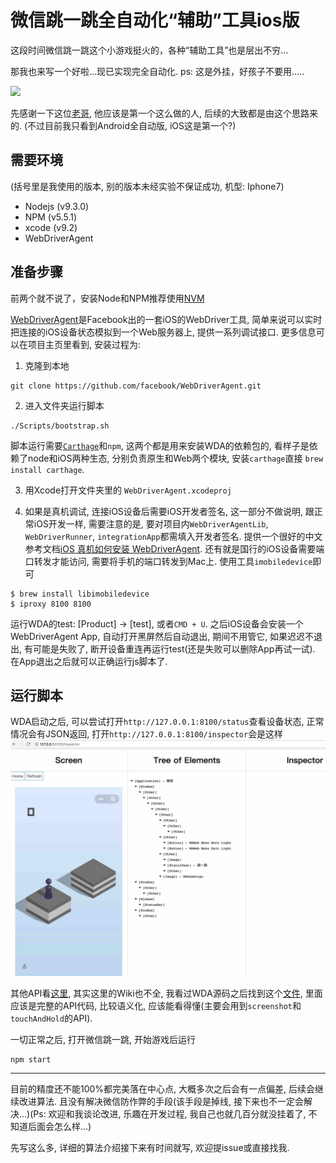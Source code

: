 # 微信跳一跳全自动化“辅助”工具ios版

这段时间微信跳一跳这个小游戏挺火的，各种“辅助工具”也是层出不穷...


那我也来写一个好啦...现已实现完全自动化. ps: 这是外挂，好孩子不要用.....


![](./jump1.gif)



先感谢一下这位[老哥](https://zhuanlan.zhihu.com/p/32452473), 他应该是第一个这么做的人, 后续的大致都是由这个思路来的. (不过目前我只看到Android全自动版, iOS这是第一个?)




## 需要环境
(括号里是我使用的版本, 别的版本未经实验不保证成功, 机型: Iphone7)
- Nodejs (v9.3.0)
- NPM (v5.5.1)
- xcode (v9.2)
- WebDriverAgent


## 准备步骤
前两个就不说了，安装Node和NPM推荐使用[NVM](https://github.com/creationix/nvm)


[WebDriverAgent](https://github.com/facebook/WebDriverAgent)是Facebook出的一套iOS的WebDriver工具, 简单来说可以实时把连接的iOS设备状态模拟到一个Web服务器上, 提供一系列调试接口. 更多信息可以在项目主页里看到, 安装过程为:
1. 克隆到本地
```
git clone https://github.com/facebook/WebDriverAgent.git
```
2. 进入文件夹运行脚本
```
./Scripts/bootstrap.sh
```
脚本运行需要[`Carthage`](https://github.com/Carthage/Carthage)和`npm`, 这两个都是用来安装WDA的依赖包的, 看样子是依赖了node和iOS两种生态, 分别负责原生和Web两个模块, 安装`carthage`直接 `brew install carthage`.


3. 用Xcode打开文件夹里的 `WebDriverAgent.xcodeproj`


4. 如果是真机调试, 连接iOS设备后需要iOS开发者签名, 这一部分不做说明, 跟正常iOS开发一样, 需要注意的是, 要对项目内`WebDriverAgentLib`, `WebDriverRunner`, `integrationApp`都需填入开发者签名. 提供一个很好的中文参考文档[iOS 真机如何安装 WebDriverAgent](https://testerhome.com/topics/7220). 还有就是国行的iOS设备需要端口转发才能访问, 需要将手机的端口转发到Mac上. 使用工具`imobiledevice`即可
```
$ brew install libimobiledevice
$ iproxy 8100 8100
```


运行WDA的test: [Product] -> [test], 或者`CMD + U`. 之后iOS设备会安装一个WebDriverAgent App, 自动打开黑屏然后自动退出, 期间不用管它, 如果迟迟不退出, 有可能是失败了, 断开设备重连再运行test(还是失败可以删除App再试一试). 在App退出之后就可以正确运行js脚本了.


## 运行脚本
WDA启动之后, 可以尝试打开`http://127.0.0.1:8100/status`查看设备状态, 正常情况会有JSON返回, 打开`http://127.0.0.1:8100/inspector`会是这样
![](./inspec.jpg)


其他API看[这里](https://github.com/facebook/WebDriverAgent/wiki/Queries), 其实这里的Wiki也不全, 我看过WDA源码之后找到这个[文件](https://github.com/facebook/WebDriverAgent/blob/master/WebDriverAgentLib/Commands/FBElementCommands.m#L60), 里面应该是完整的API代码, 比较语义化, 应该能看得懂(主要会用到`screenshot`和`touchAndHold`的API).


一切正常之后, 打开微信跳一跳, 开始游戏后运行
```
npm start
```


---

目前的精度还不能100%都完美落在中心点, 大概多次之后会有一点偏差, 后续会继续改进算法. 且没有解决微信防作弊的手段(该手段是掉线, 接下来也不一定会解决...)(Ps: 欢迎和我谈论改进, 乐趣在开发过程, 我自己也就几百分就没挂着了, 不知道后面会怎么样...)


先写这么多, 详细的算法介绍接下来有时间就写, 欢迎提issue或直接找我.
